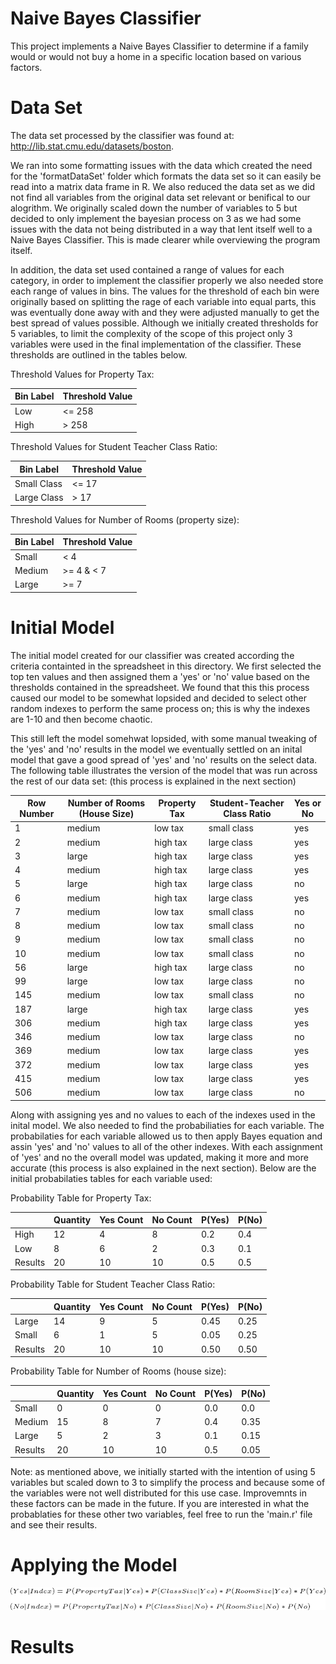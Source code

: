 # Naive Bayes Classifier
This project implements a Naive Bayes Classifier to determine if a family would or would not buy a home in a specific location based on various factors.

# Data Set
The data set processed by the classifier was found at: http://lib.stat.cmu.edu/datasets/boston.

We ran into some formatting issues with the data which created the need for the 'formatDataSet' folder which formats the data set so it can easily be read into a matrix data frame in R. We also reduced the data set as we did not find all variables from the original data set relevant or benifical to our alogrithm. We originally scaled down the number of variables to 5 but decided to only implement the bayesian process on 3 as we had some issues with the data not being distributed in a way that lent itself well to a Naive Bayes Classifier. This is made clearer while overviewing the program itself.

In addition, the data set used contained a range of values for each category, in order to implement the classifier properly we also needed store each range of values in bins. The values for the threshold of each bin were originally based on splitting the rage of each variable into equal parts, this was eventually done away with and they were adjusted manually to get the best spread of values possible. Although we initially created thresholds for 5 variables, to limit the complexity of the scope of this project only 3 variables were used in the final implementation of the classifier. These thresholds are outlined in the tables below.

Threshold Values for Property Tax:

| Bin Label   | Threshold Value |
| ----------- | --------------- |
| Low         | <= 258          |
| High        | > 258           |

Threshold Values for Student Teacher Class Ratio:

| Bin Label   | Threshold Value |
| ----------- | --------------- |
| Small Class | <= 17           |
| Large Class | > 17            |

Threshold Values for Number of Rooms (property size):

| Bin Label   | Threshold Value |
| ----------- | --------------- |
| Small       | < 4             |
| Medium      | >= 4 & < 7      |
| Large       | >= 7            |



# Initial Model

The initial model created for our classifier was created according the criteria containted in the spreadsheet in this directory. We first selected the top ten values and then assigned them a 'yes' or 'no' value based on the thresholds contained in the spreadsheet. We found that this this process caused our model to be somewhat lopsided and decided to select other random indexes to perform the same process on; this is why the indexes are 1-10 and then become chaotic.

This still left the model somehwat lopsided, with some manual tweaking of the 'yes' and 'no' results in the model we eventually settled on an inital model that gave a good spread of 'yes' and 'no' results on the select data. The following table illustrates the version of the model that was run across the rest of our data set: (this process is explained in the next section)

| Row Number | Number of Rooms (House Size) | Property Tax | Student-Teacher Class Ratio | Yes or No |
|------------|------------------------------|--------------|-----------------------------|-----------|
| 1          | medium                       | low tax      | small class                 | yes       |
| 2          | medium                       | high tax     | large class                 | yes       |
| 3          | large                        | high tax     | large class                 | yes       |
| 4          | medium                       | high tax     | large class                 | yes       |
| 5          | large                        | high tax     | large class                 | no        |
| 6          | medium                       | high tax     | large class                 | yes       |
| 7          | medium                       | low tax      | small class                 | no        |
| 8          | medium                       | low tax      | small class                 | no        |
| 9          | medium                       | low tax      | small class                 | no        |
| 10         | medium                       | low tax      | small class                 | no        |
| 56         | large                        | high tax     | large class                 | no        |
| 99         | large                        | low tax      | large class                 | no        |
| 145        | medium                       | low tax      | small class                 | no        |
| 187        | large                        | high tax     | large class                 | yes       |
| 306        | medium                       | high tax     | large class                 | yes       |
| 346        | medium                       | low tax      | large class                 | no        |
| 369        | medium                       | low tax      | large class                 | yes       |
| 372        | medium                       | low tax      | large class                 | yes       |
| 415        | medium                       | low tax      | large class                 | yes       |
| 506        | medium                       | low tax      | large class                 | no        |


Along with assigning yes and no values to each of the indexes used in the inital model. We also needed to find the probabiliaties for each variable. The probabilaties for each variable allowed us to then apply Bayes equation and assin 'yes' and 'no' values to all of the other indexes. With each assignment of 'yes' and no the overall model was updated, making it more and more accurate (this process is also explained in the next section). Below are the initial probabilaties tables for each variable used: 

Probability Table for Property Tax: 

|         | Quantity | Yes Count | No Count | P(Yes) | P(No) |
|---------|----------|-----------|----------|--------|-------|
| High    | 12       | 4         | 8        | 0.2    | 0.4   |
| Low     | 8        | 6         | 2        | 0.3    | 0.1   |
| Results | 20       | 10        | 10       | 0.5    | 0.5   |

Probability Table for Student Teacher Class Ratio: 

|         | Quantity | Yes Count | No Count | P(Yes) | P(No) |
|---------|----------|-----------|----------|--------|-------|
| Large   | 14       | 9         | 5        | 0.45   | 0.25  |
| Small   | 6        | 1         | 5        | 0.05   | 0.25  |
| Results | 20       | 10        | 10       | 0.50   | 0.50  |


Probability Table for Number of Rooms (house size): 

|          | Quantity | Yes Count | No Count | P(Yes) | P(No) |
|----------|----------|-----------|----------|--------|-------|
| Small    | 0        | 0         | 0        | 0.0    | 0.0   |
| Medium   | 15       | 8         | 7        | 0.4    | 0.35  |
| Large    | 5        | 2         | 3        | 0.1    | 0.15  |
| Results  | 20       | 10        | 10       | 0.5    | 0.05  |


Note: as mentioned above, we initially started with the intention of using 5 variables but scaled down to 3 to simplify the process and because some of the variables were not well distributed for this use case. Improvemnts in these factors can be made in the future. If you are interested in what the probablaties for these other two variables, feel free to run the 'main.r' file and see their results.

# Applying the Model


![Bayes Equations](CodeCogsEqn.gif)




# Results
